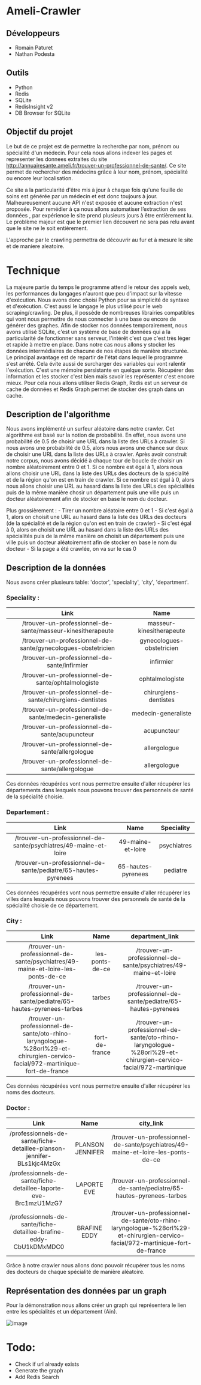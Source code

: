 # Ameli-Crawler
 
## Développeurs
- Romain Paturet
- Nathan Podesta
 
## Outils
- Python
- Redis
- SQLite
- RedisInsight v2
- DB Browser for SQLite
 
 
## Objectif du projet
 
Le but de ce projet est de permettre la recherche par nom, prénom ou spécialité d'un médecin.
Pour cela nous allons indexer les pages et representer les donnees extraites du site http://annuairesante.ameli.fr/trouver-un-professionnel-de-sante/.
Ce site permet de rechercher des médecins  grâce à leur nom, prénom, spécialité ou encore leur localisation.
 
Ce site a la particularité d'être mis à jour à chaque fois qu'une feuille de soins est générée par un médecin et est donc toujours à jour. Malheureusement aucune API n'est exposée et aucune extraction n'est proposée. Pour remédier à ça nous allons automatiser l’extraction de ses données , par expérience le site prend plusieurs jours à être entièrement lu. Le problème majeur est que le premier lien découvert ne sera pas relu avant que le site ne le soit entièrement.
 
L'approche par le crawling permettra de découvrir au fur et à mesure le site et de maniere aleatoire.
 
# Technique
 
La majeure partie du temps le programme attend le retour des appels web, les performances du langages n'auront que peu d'impact sur la vitesse d'exécution. Nous avons donc choisi Python pour sa simplicité de syntaxe et d'exécution. C'est aussi le langage le plus utilisé pour le web scraping/crawling. De plus, il possède de nombreuses librairies compatibles qui vont nous permettre de nous connecter à une base ou encore de générer des graphes.
Afin de stocker nos données temporairement, nous avons utilisé SQLite, c'est un système de base de données qui a la particularité de fonctionner sans serveur, l'intérêt c'est que c'est très léger et rapide à mettre en place. Dans notre cas nous allons y stocker les données intermédiaires de chacune de nos étapes de manière structurée. Le principal avantage est de repartir de l'état dans lequel le programme s’est arrêté. Cela évite aussi de surcharger des variables qui vont ralentir l'exécution. C'est une mémoire persistante en quelque sorte.
Récupérer des information et les stocker c'est bien mais savoir les représenter c'est encore mieux. Pour cela nous allons utiliser Redis Graph,  Redis est un serveur de cache de données et Redis Graph permet de stocker des graph dans un cache.
 
## Description de l'algorithme
Nous avons implémenté un surfeur aléatoire dans notre crawler. Cet algorithme est basé sur la notion de probabilité. En effet, nous avons une probabilité de 0.5 de choisir une URL dans la liste des URLs à crawler. Si nous avons une probabilité de 0.5, alors nous avons une chance sur deux de choisir une URL dans la liste des URLs à crawler.
Après avoir construit notre corpus, nous avons décidé à chaque tour de boucle de choisir un nombre aléatoirement entre 0 et 1. Si ce nombre est égal à 1, alors nous allons choisir une URL dans la liste des URLs des docteurs de la spécialité et de la région qu'on est en train de crawler. Si ce nombre est égal à 0, alors nous allons choisir une URL au hasard dans la liste des URLs des spécialités puis de la même manière chosir un département puis une ville puis un docteur aléatoirement afin de stocker en base le nom du docteur.

Plus grossièrement :
    - Tirer un nombre aléatoire entre 0 et 1
    - Si c'est égal à 1, alors on choisit une URL au hasard dans la liste des URLs des docteurs (de la spécialité et de la région qu'on est en train de crawler)
    - Si c'est égal à 0, alors on choisit une URL au hasard dans la liste des URLs des spécialités puis de la même manière on choisit un département puis une ville puis un docteur aléatoirement afin de stocker en base le nom du docteur
    - Si la page a été crawlée, on va sur le cas 0

## Description de la données
Nous avons créer plusieurs table: 'doctor', 'speciality', 'city', 'department'.

### Speciality :

| Link | Name |
| :---: | :---: |
/trouver-un-professionnel-de-sante/masseur-kinesitherapeute | masseur-kinesitherapeute
/trouver-un-professionnel-de-sante/gynecologues-obstetricien | gynecologues-obstetricien
/trouver-un-professionnel-de-sante/infirmier | infirmier
/trouver-un-professionnel-de-sante/ophtalmologiste | ophtalmologiste
/trouver-un-professionnel-de-sante/chirurgiens-dentistes | chirurgiens-dentistes
/trouver-un-professionnel-de-sante/medecin-generaliste | medecin-generaliste
/trouver-un-professionnel-de-sante/acupuncteur | acupuncteur
/trouver-un-professionnel-de-sante/allergologue | allergologue
/trouver-un-professionnel-de-sante/allergologue | allergologue

Ces données récupérées vont nous permettre ensuite d'aller récupérer les départements dans lesquels nous pouvons trouver des personnels de santé de la spécialité choisie.

### Departement :

| Link | Name | Speciality |
| :---: | :---: | :---: |
/trouver-un-professionnel-de-sante/psychiatres/49-maine-et-loire | 49-maine-et-loire | psychiatres
/trouver-un-professionnel-de-sante/pediatre/65-hautes-pyrenees | 65-hautes-pyrenees | pediatre

Ces données récupérées vont nous permettre ensuite d'aller récupérer les villes dans lesquels nous pouvons trouver des personnels de santé de la spécialité choisie de ce département.

### City :
| Link | Name | department_link |
| :---: | :---: | :---: |
/trouver-un-professionnel-de-sante/psychiatres/49-maine-et-loire-les-ponts-de-ce | les-ponts-de-ce | /trouver-un-professionnel-de-sante/psychiatres/49-maine-et-loire
/trouver-un-professionnel-de-sante/pediatre/65-hautes-pyrenees-tarbes | tarbes | /trouver-un-professionnel-de-sante/pediatre/65-hautes-pyrenees
/trouver-un-professionnel-de-sante/oto-rhino-laryngologue-%28orl%29-et-chirurgien-cervico-facial/972-martinique-fort-de-france	 | fort-de-france | /trouver-un-professionnel-de-sante/oto-rhino-laryngologue-%28orl%29-et-chirurgien-cervico-facial/972-martinique

Ces données récupérées vont nous permettre ensuite d'aller récupérer les noms des docteurs.

### Doctor :
| Link | Name | city_link |
| :---: | :---: | :---: |
/professionnels-de-sante/fiche-detaillee-planson-jennifer-BLs1kjc4MzGx | PLANSON JENNIFER | /trouver-un-professionnel-de-sante/psychiatres/49-maine-et-loire-les-ponts-de-ce
/professionnels-de-sante/fiche-detaillee-laporte-eve-Brc1mzU1MzG7 | LAPORTE EVE | /trouver-un-professionnel-de-sante/pediatre/65-hautes-pyrenees-tarbes
/professionnels-de-sante/fiche-detaillee-brafine-eddy-CbU1kDMxMDC0 | BRAFINE EDDY | /trouver-un-professionnel-de-sante/oto-rhino-laryngologue-%28orl%29-et-chirurgien-cervico-facial/972-martinique-fort-de-france

Grâce à notre crawler nous allons donc pouvoir récupérer tous les noms des docteurs de chaque spécialité de manière aléatoire.
 
## Représentation des données par un graph
 
Pour la démonstration nous allons créer un graph qui représentera le lien entre les spécialités et un département (Ain).

![image](https://user-images.githubusercontent.com/45274627/176322566-5e4056b3-3ee2-410c-804e-4cf81e290f5b.png)


# Todo:
- Check if url already exists
- Generate the graph
- Add Redis Search
